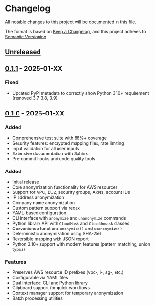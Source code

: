 # Changelog

All notable changes to this project will be documented in this file.

The format is based on [Keep a Changelog](https://keepachangelog.com/en/1.0.0/),
and this project adheres to [Semantic Versioning](https://semver.org/spec/v2.0.0.html).

## [Unreleased]

## [0.1.1] - 2025-01-XX

### Fixed
- Updated PyPI metadata to correctly show Python 3.10+ requirement (removed 3.7, 3.8, 3.9)

## [0.1.0] - 2025-01-XX

### Added
- Comprehensive test suite with 86%+ coverage
- Security features: encrypted mapping files, rate limiting
- Input validation for all user inputs
- Extensive documentation with Sphinx
- Pre-commit hooks and code quality tools

### Added
- Initial release
- Core anonymization functionality for AWS resources
- Support for VPC, EC2, security groups, ARNs, account IDs
- IP address anonymization
- Company name anonymization
- Custom pattern support via regex
- YAML-based configuration
- CLI interface with `anonymize` and `unanonymize` commands
- Python library API with `CloudMask` and `CloudUnmask` classes
- Convenience functions `anonymize()` and `unanonymize()`
- Deterministic anonymization using SHA-256
- Reversible mapping with JSON export
- Python 3.10+ support with modern features (pattern matching, union types)

### Features
- Preserves AWS resource ID prefixes (vpc-, i-, sg-, etc.)
- Configurable via YAML files
- Dual interface: CLI and Python library
- Clipboard support for quick workflows
- Context manager support for temporary anonymization
- Batch processing utilities

[Unreleased]: https://github.com/samfakhreddine/cloudmask/compare/v0.1.1...HEAD
[0.1.1]: https://github.com/samfakhreddine/cloudmask/compare/v0.1.0...v0.1.1
[0.1.0]: https://github.com/samfakhreddine/cloudmask/releases/tag/v0.1.0
